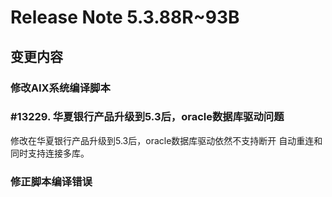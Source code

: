 # Release Note 5.3.88R~93B  

<!-- toc -->

## 变更内容

### 修改AIX系统编译脚本

### #13229. 华夏银行产品升级到5.3后，oracle数据库驱动问题

修改在华夏银行产品升级到5.3后，oracle数据库驱动依然不支持断开  自动重连和同时支持连接多库。    

### 修正脚本编译错误
